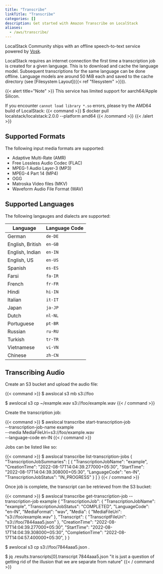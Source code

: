 ```yaml
---
title: "Transcribe"
linkTitle: "Transcribe"
categories: []
description: Get started with Amazon Transcribe on LocalStack
aliases:
  - /aws/transcribe/
---
```


LocalStack Community ships with an offline speech-to-text service powered by [Vosk](https://alphacephei.com/vosk/).

LocalStack requires an internet connection the first time a transcription job is created for a given language.
This is to download and cache the language model.
Subsequent transcriptions for the same language can be done offline.
Language models are around 50 MiB each and saved to the cache directory (see [Filesystem Layout]({{< ref "filesystem" >}})).

{{< alert title="Note" >}}
This service has limited support for aarch64/Apple Silicon.

If you encounter `cannot load library *.so` errors, please try the AMD64 build of LocalStack:
{{< command >}}
$ docker pull localstack/localstack:2.0.0 --platform amd64
{{< /command >}}
{{< /alert >}}

## Supported Formats

The following input media formats are supported:

- Adaptive Multi-Rate (AMR)
- Free Lossless Audio Codec (FLAC)
- MPEG-1 Audio Layer-3 (MP3)
- MPEG-4 Part 14 (MP4)
- OGG
- Matroska Video files (MKV)
- Waveform Audio File Format (WAV)

## Supported Languages

The following langauges and dialects are supported:

| Language | Language Code |
|----------|---------------|
| German | `de-DE` |
| English, British | `en-GB` |
| English, Indian  | `en-IN` |
| English, US | `en-US` |
| Spanish | `es-ES` |
| Farsi | `fa-IR` |
| French | `fr-FR` |
| Hindi | `hi-IN` |
| Italian | `it-IT` |
| Japan | `ja-JP` |
| Dutch | `nl-NL` |
| Portuguese | `pt-BR` |
| Russian | `ru-RU` |
| Turkish | `tr-TR` |
| Vietnamese | `vi-VN` |
| Chinese | `zh-CN` |

## Transcribing Audio

Create an S3 bucket and upload the audio file:

{{< command >}}
$ awslocal s3 mb s3://foo

$ awslocal s3 cp ~/example.wav s3://foo/example.wav
{{< / command >}}

Create the transcription job:

{{< command >}}
$ awslocal transcribe start-transcription-job \
    --transcription-job-name example \
    --media MediaFileUri=s3://foo/example.wav \
    --language-code en-IN
{{< / command >}}

Jobs can be listed like so:

{{< command >}}
$ awslocal transcribe list-transcription-jobs
{
    "TranscriptionJobSummaries": [
        {
            "TranscriptionJobName": "example",
            "CreationTime": "2022-08-17T14:04:39.277000+05:30",
            "StartTime": "2022-08-17T14:04:39.308000+05:30",
            "LanguageCode": "en-IN",
            "TranscriptionJobStatus": "IN_PROGRESS"
        }
    ]
}
{{< / command >}}

Once job is complete, the transcript can be retrieved from the S3 bucket:

{{< command >}}
$ awslocal transcribe get-transcription-job --transcription-job example
{
    "TranscriptionJob": {
        "TranscriptionJobName": "example",
        "TranscriptionJobStatus": "COMPLETED",
        "LanguageCode": "en-IN",
        "MediaFormat": "wav",
        "Media": {
            "MediaFileUri": "s3://foo/example.wav"
        },
        "Transcript": {
            "TranscriptFileUri": "s3://foo/7844aaa5.json"
        },
        "CreationTime": "2022-08-17T14:04:39.277000+05:30",
        "StartTime": "2022-08-17T14:04:39.308000+05:30",
        "CompletionTime": "2022-08-17T14:04:57.400000+05:30",
    }
}

$ awslocal s3 cp s3://foo/7844aaa5.json .

$ jq .results.transcripts[0].transcript 7844aaa5.json
"it is just a question of getting rid of the illusion that we are separate from nature"
{{< / command >}}

